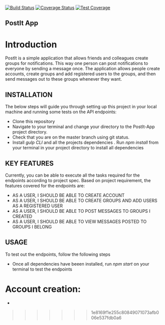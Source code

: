 [![Build Status](https://travis-ci.org/OnyekachiSamuel/PostIt-App.svg)](https://travis-ci.org/OnyekachiSamuel/PostIt-App)
[![Coverage Status](https://coveralls.io/repos/github/OnyekachiSamuel/PostIt-App/badge.svg?branch=tests)](https://coveralls.io/github/OnyekachiSamuel/PostIt-App?branch=tests)
[![Test Coverage](https://codeclimate.com/github/OnyekachiSamuel/PostIt-App/badges/coverage.svg)](https://codeclimate.com/github/OnyekachiSamuel/PostIt-App/coverage)


## PostIt App

# Introduction 
PostIt is a simple application that allows friends and colleagues create groups for notifications. This way one person can post notifications to everyone by sending a message once. The application allows people create accounts, create groups and add registered users to the groups, and then send messages out to these groups whenever they want.

## INSTALLATION

The below steps will guide you through setting up this project in your local machine and running some tests on the API
endpoints:

- Clone this repository
- Navigate to your terminal and change your directory to the PostIt-App project directory.
- Check that you are on the master branch using git status.
- Install *gulp CLI* and all the projects dependencies . Run *npm install* from your terminal in your project directory to install all dependencies

## KEY FEATURES
Currently, you can be able to execute all the tasks required for the endpoints according to project spec.
Based on project requirement, the features covered for the endpoints are:

- AS A USER, I SHOULD BE ABLE TO CREATE ACCOUNT
- AS A USER, I SHOULD BE ABLE TO CREATE GROUPS AND ADD USERS AS A REGISTERED USER
- AS A USER, I SHOULD BE ABLE TO POST MESSAGES TO GROUPS I CREATED
- AS A USER, I SHOULD BE ABLE TO VIEW MESSAGES POSTED TO GROUPS I BELONG


## USAGE
To test out the endpoints, follow the following steps
- Once all dependencies have beeen installed, run *npm start* on your terminal to test the endpoints
# Account creation:
- 
>>>>>>> 1e8169f1e255c80849071073afb006e537fdb0a6
